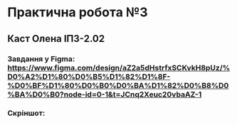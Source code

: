 # Практична робота №3
## Каст Олена ІПЗ-2.02
### Завдання у Figma: https://www.figma.com/design/aZ2a5dHstrfxSCKvkH8pUz/%D0%A2%D1%80%D0%B5%D1%82%D1%8F-%D0%BF%D1%80%D0%B0%D0%BA%D1%82%D0%B8%D0%BA%D0%B0?node-id=0-1&t=JCnq2Xeuc20vbaAZ-1

### Скріншот: 
